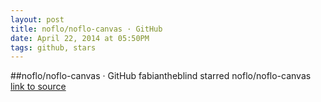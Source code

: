 ```yaml
---
layout: post
title: noflo/noflo-canvas · GitHub
date: April 22, 2014 at 05:50PM
tags: github, stars
---
```

##noflo/noflo-canvas · GitHub
fabiantheblind starred noflo/noflo-canvas
[link to source](http://ift.tt/1muSUy4) 
